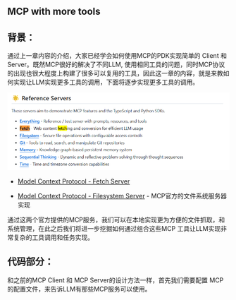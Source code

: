 ## MCP with more tools


## 背景：
通过上一章内容的介绍，大家已经学会如何使用MCP的PDK实现简单的 Client 和 Server。既然MCP很好的解决了不同LLM, 使用相同工具的问题，同时MCP协议的出现也很大程度上构建了很多可以复用的工具，因此这一章的内容，就是来教如何实现让LLM实现更多工具的调用，下面将逐步实现更多工具的调用。




![Reference_server](Reference_server.png)

- [Model Context Protocol - Fetch Server](https://github.com/modelcontextprotocol/servers/tree/main/src/fetch "MCP官方的fetch服务器实现")

- [Model Context Protocol - Filesystem Server](https://github.com/modelcontextprotocol/servers/tree/main/src/filesystem) - MCP官方的文件系统服务器实现

通过这两个官方提供的MCP服务，我们可以在本地实现更为方便的文件抓取，和系统管理，在此之后我们将进一步挖掘如何通过组合这些MCP 工具让LLM实现非常复杂的工具调用和任务实现。


## 代码部分：
和之前的MCP Client 和 MCP Server的设计方法一样，首先我们需要配置 MCP 的配置文件，来告诉LLM有那些MCP服务可以使用。

```json

```


```python

```